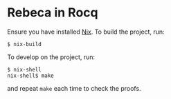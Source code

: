 # Rebeca in Rocq

Ensure you have installed [Nix](https://nixos.org/). To build the project, run:

```
$ nix-build
```

To develop on the project, run:

```
$ nix-shell
nix-shell$ make
```

and repeat `make` each time to check the proofs.

